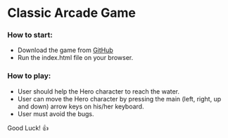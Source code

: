 # Classic Arcade Game

### How to start:

 * Download the game from [GitHub](https://github.com/Wurud/frontend-nanodegree-arcade-game.git)
 * Run the index.html file on your browser.

### How to play:

 * User should help the Hero character to reach the water.
 * User can move the Hero character by pressing the main (left, right, up and down) arrow keys on his/her keyboard.
 * User must avoid the bugs.


Good Luck! :+1:
